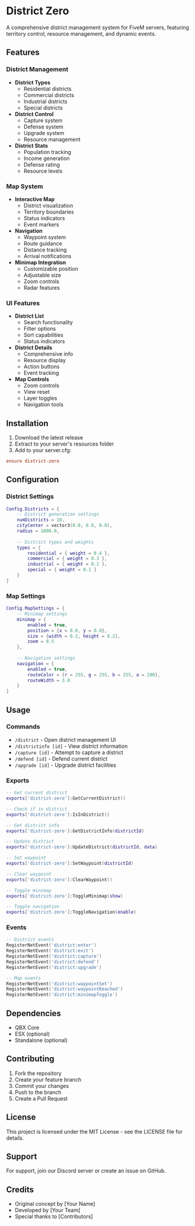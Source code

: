 # District Zero

A comprehensive district management system for FiveM servers, featuring territory control, resource management, and dynamic events.

## Features

### District Management
- **District Types**
  - Residential districts
  - Commercial districts
  - Industrial districts
  - Special districts
- **District Control**
  - Capture system
  - Defense system
  - Upgrade system
  - Resource management
- **District Stats**
  - Population tracking
  - Income generation
  - Defense rating
  - Resource levels

### Map System
- **Interactive Map**
  - District visualization
  - Territory boundaries
  - Status indicators
  - Event markers
- **Navigation**
  - Waypoint system
  - Route guidance
  - Distance tracking
  - Arrival notifications
- **Minimap Integration**
  - Customizable position
  - Adjustable size
  - Zoom controls
  - Radar features

### UI Features
- **District List**
  - Search functionality
  - Filter options
  - Sort capabilities
  - Status indicators
- **District Details**
  - Comprehensive info
  - Resource display
  - Action buttons
  - Event tracking
- **Map Controls**
  - Zoom controls
  - View reset
  - Layer toggles
  - Navigation tools

## Installation

1. Download the latest release
2. Extract to your server's resources folder
3. Add to your server.cfg:
```cfg
ensure district-zero
```

## Configuration

### District Settings
```lua
Config.Districts = {
    -- District generation settings
    numDistricts = 10,
    cityCenter = vector3(0.0, 0.0, 0.0),
    radius = 1000.0,
    
    -- District types and weights
    types = {
        residential = { weight = 0.4 },
        commercial = { weight = 0.3 },
        industrial = { weight = 0.2 },
        special = { weight = 0.1 }
    }
}
```

### Map Settings
```lua
Config.MapSettings = {
    -- Minimap settings
    minimap = {
        enabled = true,
        position = {x = 0.0, y = 0.0},
        size = {width = 0.2, height = 0.2},
        zoom = 0.5
    },
    
    -- Navigation settings
    navigation = {
        enabled = true,
        routeColor = {r = 255, g = 255, b = 255, a = 200},
        routeWidth = 3.0
    }
}
```

## Usage

### Commands
- `/district` - Open district management UI
- `/districtinfo [id]` - View district information
- `/capture [id]` - Attempt to capture a district
- `/defend [id]` - Defend current district
- `/upgrade [id]` - Upgrade district facilities

### Exports
```lua
-- Get current district
exports['district-zero']:GetCurrentDistrict()

-- Check if in district
exports['district-zero']:IsInDistrict()

-- Get district info
exports['district-zero']:GetDistrictInfo(districtId)

-- Update district
exports['district-zero']:UpdateDistrict(districtId, data)

-- Set waypoint
exports['district-zero']:SetWaypoint(districtId)

-- Clear waypoint
exports['district-zero']:ClearWaypoint()

-- Toggle minimap
exports['district-zero']:ToggleMinimap(show)

-- Toggle navigation
exports['district-zero']:ToggleNavigation(enable)
```

### Events
```lua
-- District events
RegisterNetEvent('district:enter')
RegisterNetEvent('district:exit')
RegisterNetEvent('district:capture')
RegisterNetEvent('district:defend')
RegisterNetEvent('district:upgrade')

-- Map events
RegisterNetEvent('district:waypointSet')
RegisterNetEvent('district:waypointReached')
RegisterNetEvent('district:minimapToggle')
```

## Dependencies
- QBX Core
- ESX (optional)
- Standalone (optional)

## Contributing
1. Fork the repository
2. Create your feature branch
3. Commit your changes
4. Push to the branch
5. Create a Pull Request

## License
This project is licensed under the MIT License - see the LICENSE file for details.

## Support
For support, join our Discord server or create an issue on GitHub.

## Credits
- Original concept by [Your Name]
- Developed by [Your Team]
- Special thanks to [Contributors] 
